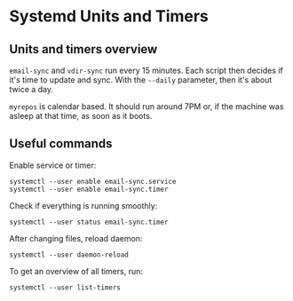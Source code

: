 # Systemd Units and Timers

## Units and timers overview

`email-sync` and `vdir-sync` run every 15 minutes. Each script then decides if it's time to update and sync. With the `--daily` parameter, then it's about twice a day.

`myrepos` is calendar based. It should run around 7PM or, if the machine was asleep at that time, as soon as it boots.

## Useful commands

Enable service or timer:

```
systemctl --user enable email-sync.service
systemctl --user enable email-sync.timer
```

Check if everything is running smoothly:

```
systemctl --user status email-sync.timer
```

After changing files, reload daemon:

```
systemctl --user daemon-reload
```

To get an overview of all timers, run:

```
systemctl --user list-timers
```

